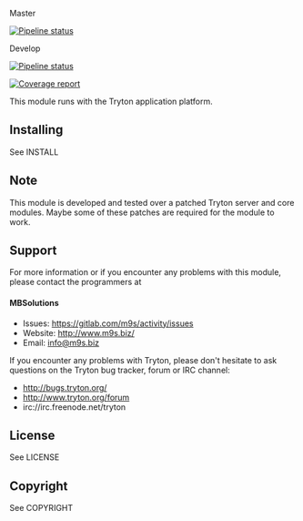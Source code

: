 Master

[![Pipeline status](https://gitlab.com/m9s/activity/badges/master/pipeline.svg)](https://gitlab.com/m9s/activity/commits/master)

Develop

[![Pipeline status](https://gitlab.com/m9s/activity/badges/develop/pipeline.svg)](https://gitlab.com/m9s/activity/commits/develop)

[![Coverage report](https://gitlab.com/m9s/activity/badges/develop/coverage.svg)](http://m9s.gitlab.io/activity)



This module runs with the Tryton application platform.

Installing
----------

See INSTALL

Note
----

This module is developed and tested over a patched Tryton server and
core modules. Maybe some of these patches are required for the module to work.

Support
-------

For more information or if you encounter any problems with this module,
please contact the programmers at

#### MBSolutions

   * Issues:   https://gitlab.com/m9s/activity/issues
   * Website:  http://www.m9s.biz/
   * Email:    info@m9s.biz

If you encounter any problems with Tryton, please don't hesitate to ask
questions on the Tryton bug tracker, forum or IRC channel:

   * http://bugs.tryton.org/
   * http://www.tryton.org/forum
   * irc://irc.freenode.net/tryton

License
-------

See LICENSE

Copyright
---------

See COPYRIGHT

